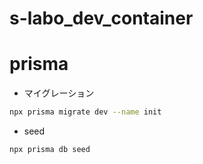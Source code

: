 # s-labo_dev_container

# prisma
* マイグレーション
```bash
npx prisma migrate dev --name init
```

* seed
```bash
npx prisma db seed
```
